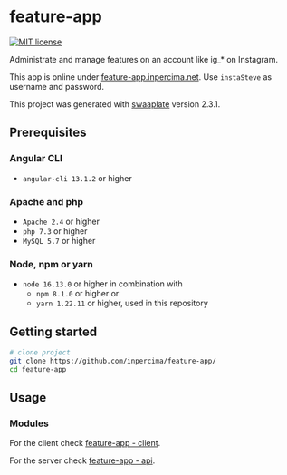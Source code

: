 # feature-app

[![MIT license](https://img.shields.io/badge/license-MIT-blue.svg)](./LICENSE.md)

Administrate and manage features on an account like ig_* on Instagram.

This app is online under [feature-app.inpercima.net](http://feature-app.inpercima.net).
Use `instaSteve` as username and password.

This project was generated with [swaaplate](https://github.com/inpercima/swaaplate) version 2.3.1.

## Prerequisites

### Angular CLI

* `angular-cli 13.1.2` or higher

### Apache and php

* `Apache 2.4` or higher
* `php 7.3` or higher
* `MySQL 5.7` or higher

### Node, npm or yarn

* `node 16.13.0` or higher in combination with
  * `npm 8.1.0` or higher or
  * `yarn 1.22.11` or higher, used in this repository

## Getting started

```bash
# clone project
git clone https://github.com/inpercima/feature-app/
cd feature-app
```

## Usage

### Modules

For the client check [feature-app - client](./client).

For the server check [feature-app - api](./api).
